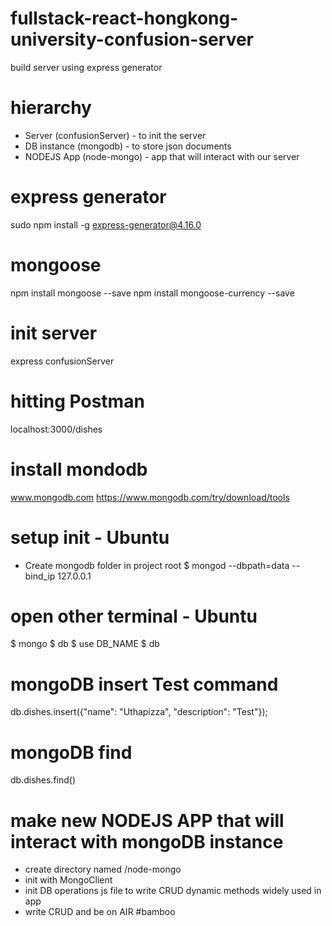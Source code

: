 # fullstack-react-hongkong-university-confusion-server
build server using express generator

# hierarchy
- Server (confusionServer) - to init the server
- DB instance (mongodb) - to store json documents
- NODEJS App (node-mongo) - app that will interact with our server

# express generator
sudo npm install -g express-generator@4.16.0

# mongoose
npm install mongoose --save
npm install mongoose-currency --save

# init server
express confusionServer

# hitting Postman
localhost:3000/dishes

# install mondodb
www.mongodb.com
https://www.mongodb.com/try/download/tools

# setup init - Ubuntu
- Create mongodb folder in project root
$ mongod --dbpath=data --bind_ip 127.0.0.1

# open other terminal - Ubuntu
$ mongo
$ db
$ use DB_NAME
$ db

# mongoDB insert Test command
db.dishes.insert({"name": "Uthapizza", "description": "Test"});

# mongoDB find
db.dishes.find()

# make new NODEJS APP that will interact with mongoDB instance
- create directory named /node-mongo
- init with MongoClient
- init DB operations js file to write CRUD dynamic methods widely used in app
- write CRUD and be on AIR #bamboo